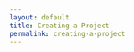 ```yaml
---
layout: default
title: Creating a Project
permalink: creating-a-project
---
```

<!-- Add an essay or interpretive material below this line,
using HTML or markdown.  Do not modify this file above this line -->
